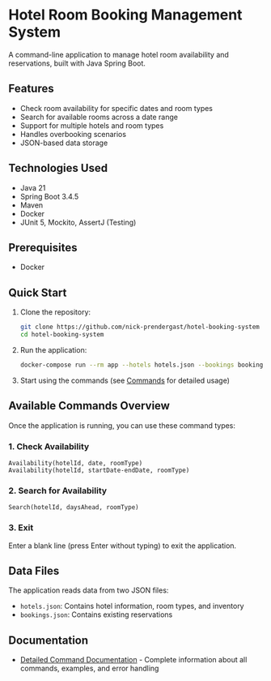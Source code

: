 # Hotel Room Booking Management System

A command-line application to manage hotel room availability and reservations, built with Java Spring Boot.

## Features

- Check room availability for specific dates and room types
- Search for available rooms across a date range
- Support for multiple hotels and room types
- Handles overbooking scenarios
- JSON-based data storage

## Technologies Used

- Java 21
- Spring Boot 3.4.5
- Maven
- Docker
- JUnit 5, Mockito, AssertJ (Testing)

## Prerequisites

- Docker

## Quick Start

1. Clone the repository:
   ```bash
   git clone https://github.com/nick-prendergast/hotel-booking-system
   cd hotel-booking-system
   ```

2. Run the application:
   ```bash
   docker-compose run --rm app --hotels hotels.json --bookings bookings.json
   ```

3. Start using the commands (see [Commands](COMMANDS.md) for detailed usage)

## Available Commands Overview

Once the application is running, you can use these command types:

### 1. Check Availability

```
Availability(hotelId, date, roomType)
Availability(hotelId, startDate-endDate, roomType)
```

### 2. Search for Availability

```
Search(hotelId, daysAhead, roomType)
```

### 3. Exit

Enter a blank line (press Enter without typing) to exit the application.

## Data Files

The application reads data from two JSON files:

- `hotels.json`: Contains hotel information, room types, and inventory
- `bookings.json`: Contains existing reservations

## Documentation

- [Detailed Command Documentation](COMMANDS.md) - Complete information about all commands, examples, and error handling